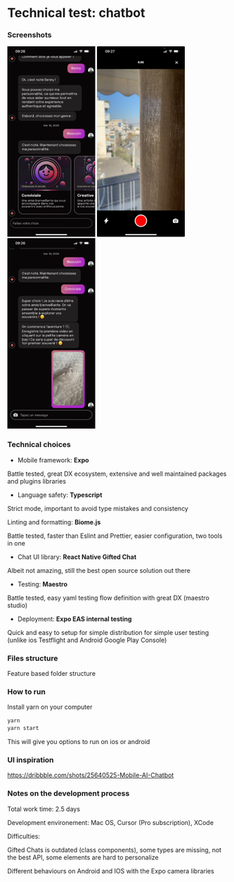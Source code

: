 # Technical test: chatbot

### Screenshots

<img src="./screenshot_1.PNG" width="200">
<img src="./screenshot_2.jpeg" width="200">
<img src="./screenshot_3.PNG" width="200">


### Technical choices

- Mobile framework: **Expo**

Battle tested, great DX ecosystem, extensive and well maintained packages and plugins libraries


- Language safety: **Typescript**

Strict mode, important to avoid type mistakes and consistency

Linting and formatting: **Biome.js**

Battle tested, faster than Eslint and Prettier, easier configuration, two tools in one

- Chat UI library: **React Native Gifted Chat**

Albeit not amazing, still the best open source solution out there

- Testing: **Maestro**

Battle tested, easy yaml testing flow definition with great DX (maestro studio)

- Deployment: **Expo EAS internal testing**

Quick and easy to setup for simple distribution for simple user testing (unlike ios Testflight and Android Google Play Console)


### Files structure

Feature based folder structure

### How to run

Install yarn on your computer

```bash
yarn
yarn start
```
This will give you options to run on ios or android

### UI inspiration

https://dribbble.com/shots/25640525-Mobile-AI-Chatbot

### Notes on the development process

Total work time: 2.5 days

Development environement: Mac OS, Cursor (Pro subscription), XCode

Difficulties:

Gifted Chats is outdated (class components), some types are missing, not the best API, some elements are hard to personalize

Different behaviours on Android and IOS with the Expo camera libraries
